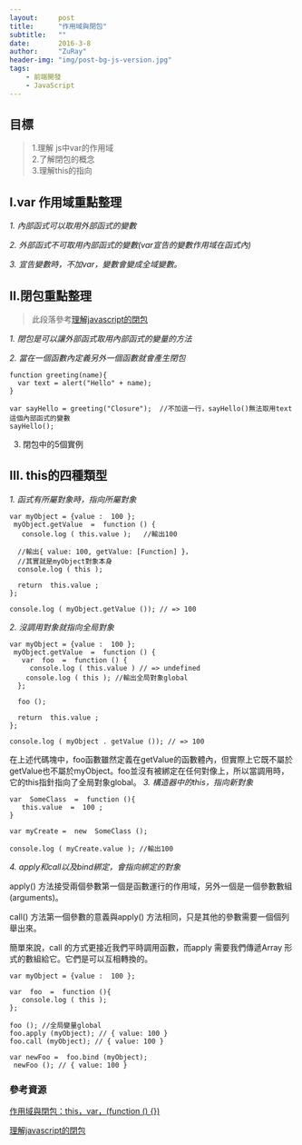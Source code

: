 ```yaml
---
layout:     post
title:      "作用域與閉包"
subtitle:   ""
date:       2016-3-8
author:     "ZuRay"
header-img: "img/post-bg-js-version.jpg"
tags:
    - 前端開發
    - JavaScript
---
```


## 目標

> 1.理解 js中var的作用域  
2.了解閉包的概念  
3.理解this的指向  



## I.var 作用域重點整理

*1.  內部函式可以取用外部函式的變數*

*2.  外部函式不可取用內部函式的變數(var宣告的變數作用域在函式內)*

*3.  宣告變數時，不加var，變數會變成全域變數。*


## II.閉包重點整理

>此段落參考[理解javascript的閉包](http://coolshell.cn/articles/6731.html)


*1.  閉包是可以讓外部函式取用內部函式的變量的方法*

*2.  當在一個函數內定義另外一個函數就會產生閉包*

```
function greeting(name){
  var text = alert("Hello" + name);
}

var sayHello = greeting("Closure");  //不加這一行，sayHello()無法取用text這個內部函式的變數
sayHello();
```

3. 閉包中的5個實例



## III. this的四種類型
*1.  函式有所屬對象時，指向所屬對象*  

```
var myObject = {value :  100 };
 myObject.getValue  =  function () {
   console.log ( this.value );   //輸出100

  //輸出{ value: 100, getValue: [Function] }，
  //其實就是myObject對象本身
  console.log ( this );

  return  this.value ;
};

console.log ( myObject.getValue ()); // => 100
```

*2.  沒調用對象就指向全局對象*  

```
var myObject = {value :  100 };
 myObject.getValue  =  function () {
   var  foo  =  function () {
     console.log ( this.value ) // => undefined 
    console.log ( this ); //輸出全局對象global
  };

  foo ();

  return  this.value ;
};

console.log ( myObject . getValue ()); // => 100
```  

在上述代碼塊中，foo函數雖然定義在getValue的函數體內，但實際上它既不屬於getValue也不屬於myObject。foo並沒有被綁定在任何對像上，所以當調用時，它的this指針指向了全局對象global。
*3.  構造器中的this，指向新對象*  

```
var  SomeClass  =  function (){
   this.value  =  100 ;
}

var myCreate =  new  SomeClass ();

console.log ( myCreate.value ); //輸出100
```
*4.  apply和call以及bind綁定，會指向綁定的對象*  

apply() 方法接受兩個參數第一個是函數運行的作用域，另外一個是一個參數數組(arguments)。  

call() 方法第一個參數的意義與apply() 方法相同，只是其他的參數需要一個個列舉出來。  

簡單來說，call 的方式更接近我們平時調用函數，而​​apply 需要我們傳遞Array 形式的數組給它。它們是可以互相轉換的。  

```
var myObject = {value :  100 };

var  foo  =  function (){
   console.log ( this );
};

foo (); //全局變量global 
foo.apply (myObject); // { value: 100 } 
foo.call (myObject); // { value: 100 }

var newFoo =  foo.bind (myObject);
 newFoo (); // { value: 100 }
```





### 參考資源
[作用域與閉包：this，var，(function () {})](https://github.com/alsotang/node-lessons/tree/master/lesson11)  

[理解javascript的閉包](http://coolshell.cn/articles/6731.html)